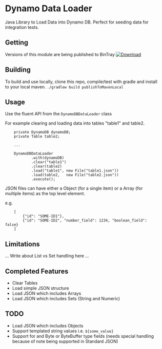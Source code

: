 # Dynamo Data Loader
Java Library to Load Data into Dynamo DB. Perfect for seeding data for integration tests.

## Getting
Versions of this module are being published to BinTray
[ ![Download](https://api.bintray.com/packages/smozely/maven/dynamo-data-loader/images/download.svg) ](https://bintray.com/smozely/maven/dynamo-data-loader/_latestVersion)

## Building
To build and use locally, clone this repo, compile/test with gradle and install to your local maven.
`./gradlew build publishToMavenLocal`

## Usage
Use the fluent API from the `DynamoDBDataLoader` class 

For example clearing and loading data into tables "table1" and table2.

```
    private DynamoDB dynamoDB;
    private Table table2;
    
    ...
    
    DynamoDBDataLoader
            .with(dynamoDB)
            .clear("table1")
            .clear(table2)
            .load("table1", new File("table1.json"))
            .load(table2,   new File("table2.json"))
            .execute();
```
JSON files can have either a Object (for a single item) or a Array (for multiple items) as the top level element. 

e.g.
```
    [
        {"id": "SOME-ID1"},
        {"id": "SOME-ID2", "number_field": 1234, "boolean_field": false}
    ]
```

## Limitations
... Write about List vs Set handling here ...

## Completed Features
* Clear Tables
* Load simple JSON structure 
* Load JSON which includes Arrays 
* Load JSON which includes Sets (String and Numeric)

## TODO
* Load JSON which includes Objects
* Support templated string values i.e. `${some_value}`
* Support for and Byte or ByteBuffer type fields (needs special handling because of note being supported in Standard JSON) 
